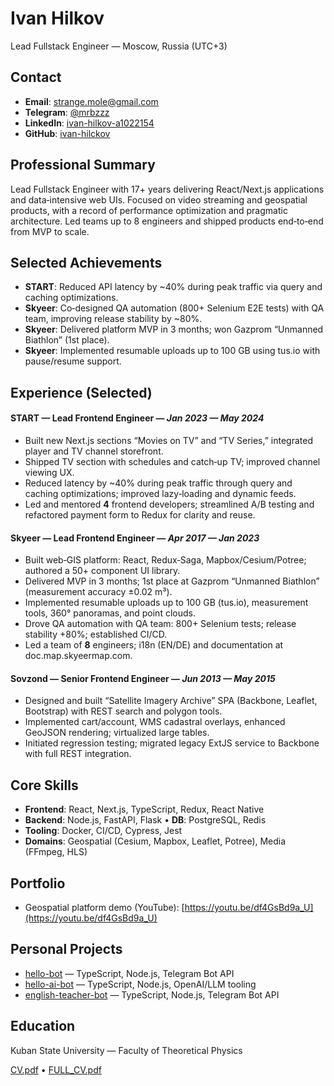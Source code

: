 # Ivan Hilkov

Lead Fullstack Engineer — Moscow, Russia (UTC+3)

## Contact

- **Email**: [strange.mole@gmail.com](mailto:strange.mole@gmail.com)
- **Telegram**: [@mrbzzz](https://t.me/mrbzzz)
- **LinkedIn**: [ivan-hilkov-a1022154](https://www.linkedin.com/in/ivan-hilkov-a1022154/)
- **GitHub**: [ivan-hilckov](https://github.com/ivan-hilckov)

## Professional Summary

Lead Fullstack Engineer with 17+ years delivering React/Next.js applications and data‑intensive web UIs. Focused on video streaming and geospatial products, with a record of performance optimization and pragmatic architecture. Led teams up to 8 engineers and shipped products end‑to‑end from MVP to scale.

## Selected Achievements

- **START**: Reduced API latency by ~40% during peak traffic via query and caching optimizations.
- **Skyeer**: Co‑designed QA automation (800+ Selenium E2E tests) with QA team, improving release stability&nbsp;by&nbsp;~80%.
- **Skyeer**: Delivered platform MVP in 3 months; won Gazprom “Unmanned Biathlon” (1st place).
- **Skyeer**: Implemented resumable uploads up to 100 GB using tus.io with pause/resume support.

## Experience (Selected)

#### **START** — **Lead Frontend Engineer** — _Jan 2023 — May 2024_

- Built new Next.js sections “Movies on TV” and “TV Series,” integrated player and TV channel storefront.
- Shipped TV section with schedules and catch‑up TV; improved channel viewing UX.
- Reduced latency by ~40% during peak traffic through query and caching optimizations; improved lazy‑loading and dynamic feeds.
- Led and mentored **4** frontend developers; streamlined A/B testing and refactored payment form to Redux for clarity and reuse.

#### **Skyeer** — **Lead Frontend Engineer** — _Apr 2017 — Jan 2023_

- Built web‑GIS platform: React, Redux‑Saga, Mapbox/Cesium/Potree; authored a 50+ component UI library.
- Delivered MVP in 3 months; 1st place at Gazprom “Unmanned Biathlon” (measurement accuracy ±0.02 m³).
- Implemented resumable uploads up to 100 GB (tus.io), measurement tools, 360° panoramas, and point clouds.
- Drove QA automation with QA team: 800+ Selenium tests; release stability +80%; established CI/CD.
- Led a team of **8** engineers; i18n (EN/DE) and documentation at doc.map.skyeermap.com.

#### **Sovzond** — **Senior Frontend Engineer** — _Jun 2013 — May 2015_

- Designed and built “Satellite Imagery Archive” SPA (Backbone, Leaflet, Bootstrap) with REST search and polygon tools.
- Implemented cart/account, WMS cadastral overlays, enhanced GeoJSON rendering; virtualized large tables.
- Initiated regression testing; migrated legacy ExtJS service to Backbone with full REST integration.

## Core Skills

- **Frontend**: React, Next.js, TypeScript, Redux, React Native
- **Backend**: Node.js, FastAPI, Flask • **DB**: PostgreSQL, Redis
- **Tooling**: Docker, CI/CD, Cypress, Jest
- **Domains**: Geospatial (Cesium, Mapbox, Leaflet, Potree), Media (FFmpeg, HLS)

## Portfolio

- Geospatial platform demo (YouTube): [https://youtu.be/df4GsBd9a_U](https://youtu.be/df4GsBd9a_U)

## Personal Projects

- [hello-bot](https://github.com/ivan-hilckov/hello-bot) — TypeScript, Node.js, Telegram Bot API
- [hello-ai-bot](https://github.com/ivan-hilckov/hello-ai-bot) — TypeScript, Node.js, OpenAI/LLM tooling
- [english-teacher-bot](https://github.com/ivan-hilckov/english-teacher-bot) — TypeScript, Node.js, Telegram Bot API

## Education

Kuban State University — Faculty of Theoretical Physics

[CV.pdf](https://github.com/ivan-hilckov/ivan-hilckov/raw/main/CV.pdf) • [FULL_CV.pdf](https://github.com/ivan-hilckov/ivan-hilckov/raw/main/CV_FULL.pdf)
